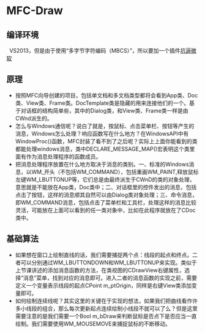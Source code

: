 MFC-Draw
==========
编译环境
----------
   VS2013，但是由于使用“多字节字符编码（MBCS）”，所以要加一个插件[坑逼微软](http://http://blog.csdn.net/shuaihj/article/details/17071351)

原理
----------
* 按照MFC向导创建的项目，包括单文档和多文档类型都将会看到App类、Doc类、View类、Frame类。DocTemplate类是隐藏的用来连接他们的一个。基于对话框的结构简单些，其中的Dialog类，和View类、Frame类一样是由CWnd派生的。
* 怎么与Windows通信呢？说白了就是，按鼠标、点击菜单栏、按钮等产生的消息，Windows怎么处理？响应函数写在什么地方？在WindowsAPI中有WindowProc()函数，MFC封装了看不到了之后呢？实际上上面你能看到的类都能处理windows消息，类中DECLARE_MESSAGE_MAP()宏表明这个类里面有作为消息处理程序的函数成员。
 * 把消息处理程序放置在什么地方取决于消息的类别。一、标准的Windows消息，以WM_开头（不包括WM_COMMAND），包括重画WM_PAINT,释放鼠标左键WM_LBUTTONUP等，它们总是由最终派生于CWnD的类的对象处理，意思就是不能放在App类，Doc类中；二、对话框里的控件发出的消息，包括点击了按钮，这样的消息顺其自然可以由Dialog类对象处理；三、命令消息，即WM_COMMAND消息，包括点击了菜单栏和工具栏，处理这样的消息比较灵活，可能放在上面可以看到的任一类对象中，比如在此程序就放在了CDoc类中。
 
基础算法
-----------
* 如果想在窗口上绘制直线的话，我们需要捕捉两个点：线段的起点和终点。二者可以分别通过WM_LBUTTONDOWN和WM_LBUTTONUP来实现。类似于上节课讲述的添加消息函数的方法，在类视图的CDrawView右键属性，选择“消息”菜单，找到对应的消息即可。进入二者的消息函数的实现之前，需要定义一个变量表示线段的起点CPoint m_ptOrigin，同样是右键View类添加变量即可。
* 如何绘制连续线呢？其实这里的关键在于实现的想法，如果我们把曲线看作许多小线段的组合，那么每次更新起点连续绘制小线段不就可以了么？但是这里需要注意的是我们需要一个Bool m_bDraw来判断鼠标是否点下是否应当一直绘制。我们需要使用WM_MOUSEMOVE来捕捉鼠标的不断移动。
